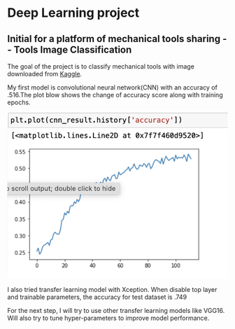 # Deep Learning project
## Initial for a platform of mechanical tools sharing  -- Tools Image Classification
The goal of the project is to classify mechanical tools with image downloaded from [Kaggle](https://www.kaggle.com/salmaneunus/mechanical-tools-dataset?select=hammer.csv.csv).

My first model is convolutional neural network(CNN) with an accuracy of .516.The plot blow shows the change of accuracy score along with training epochs.

![image](https://github.com/PurpleGrace/Deep_Learning_Tools_Image_Classification/blob/main/plot/cnn%20accuracy%20plot.png)


I also tried transfer learning model with Xception. When disable top layer and trainable parameters, the accuracy for test dataset is .749


For the next step, I will try to use other transfer learning models like VGG16. Will also try to tune hyper-parameters to improve model performance.
